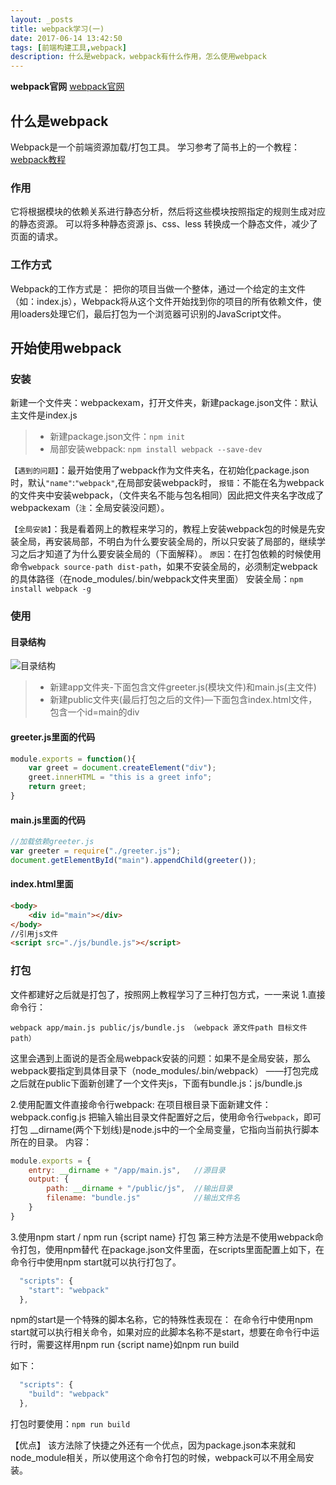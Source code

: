 ```yaml
---
layout: _posts
title: webpack学习(一)
date: 2017-06-14 13:42:50
tags: [前端构建工具,webpack]  
description: 什么是webpack，webpack有什么作用，怎么使用webpack
---
```


**webpack官网**
[webpack官网](https://doc.webpack-china.org/guides/getting-started/)

## 什么是webpack
Webpack是一个前端资源加载/打包工具。
学习参考了简书上的一个教程：[webpack教程](http://www.jianshu.com/p/42e11515c10f)
### 作用
它将根据模块的依赖关系进行静态分析，然后将这些模块按照指定的规则生成对应的静态资源。
可以将多种静态资源 js、css、less 转换成一个静态文件，减少了页面的请求。
### 工作方式
Webpack的工作方式是：
把你的项目当做一个整体，通过一个给定的主文件（如：index.js），Webpack将从这个文件开始找到你的项目的所有依赖文件，使用loaders处理它们，最后打包为一个浏览器可识别的JavaScript文件。

## 开始使用webpack
### 安装
新建一个文件夹：webpackexam，打开文件夹，新建package.json文件：默认主文件是index.js
>* 新建package.json文件：`npm init`
>* 局部安装webpack: `npm install webpack --save-dev`


`【遇到的问题】`：最开始使用了webpack作为文件夹名，在初始化package.json时，默认`"name"`:`"webpack"`,在局部安装webpack时，
`报错`：不能在名为webpack的文件夹中安装webpack，（文件夹名不能与包名相同）因此把文件夹名字改成了webpackexam（`注`：全局安装没问题）。


`【全局安装】`：我是看着网上的教程来学习的，教程上安装webpack包的时候是先安装全局，再安装局部，不明白为什么要安装全局的，所以只安装了局部的，继续学习之后才知道了为什么要安装全局的（下面解释）。
`原因`：在打包依赖的时候使用命令`webpack source-path dist-path`，如果不安装全局的，必须制定webpack的具体路径（在node_modules/.bin/webpack文件夹里面）
安装全局：`npm install webpack -g`


### 使用
#### 目录结构
![目录结构](/blog/img/article/basedir.png)
>* 新建app文件夹-下面包含文件greeter.js(模块文件)和main.js(主文件)
>* 新建public文件夹(最后打包之后的文件)—下面包含index.html文件，包含一个id=main的div

#### greeter.js里面的代码
``` javascript
module.exports = function(){
	var greet = document.createElement("div");
	greet.innerHTML = "this is a greet info";
	return greet;
}
```

#### main.js里面的代码
``` javascript
//加载依赖greeter.js
var greeter = require("./greeter.js");
document.getElementById("main").appendChild(greeter());
```

#### index.html里面
``` html
<body>
	<div id="main"></div>
</body>
//引用js文件
<script src="./js/bundle.js"></script>
```

### 打包
文件都建好之后就是打包了，按照网上教程学习了三种打包方式，一一来说
1.直接命令行：
```
webpack app/main.js public/js/bundle.js （webpack 源文件path 目标文件path）
```
这里会遇到上面说的是否全局webpack安装的问题：如果不是全局安装，那么webpack要指定到具体目录下（node_modules/.bin/webpack）
——打包完成之后就在public下面新创建了一个文件夹js，下面有bundle.js：js/bundle.js

2.使用配置文件直接命令行webpack:
在项目根目录下面新建文件：webpack.config.js
把输入输出目录文件配置好之后，使用命令行`webpack`，即可打包
__dirname(两个下划线)是node.js中的一个全局变量，它指向当前执行脚本所在的目录。
内容：
``` javascript
module.exports = {
	entry: __dirname + "/app/main.js",   //源目录
	output: {
		path: __dirname + "/public/js",  //输出目录
		filename: "bundle.js"            //输出文件名
	}
}
```

3.使用npm start / npm run {script name} 打包
第三种方法是不使用webpack命令打包，使用npm替代
在package.json文件里面，在scripts里面配置上如下，在命令行中使用npm start就可以执行打包了。
``` javascript
  "scripts": {
    "start": "webpack"  
  },
```
npm的start是一个特殊的脚本名称，它的特殊性表现在：
在命令行中使用npm start就可以执行相关命令，如果对应的此脚本名称不是start，想要在命令行中运行时，需要这样用npm run {script name}如npm run build

如下：
``` javascript
  "scripts": {
    "build": "webpack"  
  },
```
打包时要使用：`npm run build`

【优点】
该方法除了快捷之外还有一个优点，因为package.json本来就和node_module相关，所以使用这个命令打包的时候，webpack可以不用全局安装。

